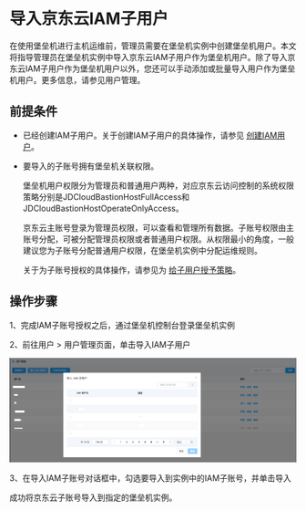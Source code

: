 # 导入京东云IAM子用户
在使用堡垒机进行主机运维前，管理员需要在堡垒机实例中创建堡垒机用户。本文将指导管理员在堡垒机实例中导入京东云IAM子用户作为堡垒机用户。除了导入京东云IAM子用户作为堡垒机用户以外，您还可以手动添加或批量导入用户作为堡垒机用户。更多信息，请参见用户管理。

## 前提条件
* 已经创建IAM子用户。关于创建IAM子用户的具体操作，请参见 [创建IAM用户](../../IAM/Identity-Management/Sub-User.md)。
* 要导入的子账号拥有堡垒机关联权限。

  堡垒机用户权限分为管理员和普通用户两种，对应京东云访问控制的系统权限策略分别是JDCloudBastionHostFullAccess和JDCloudBastionHostOperateOnlyAccess。
  
  京东云主账号登录为管理员权限，可以查看和管理所有数据。子账号权限由主账号分配，可被分配管理员权限或者普通用户权限。从权限最小的角度，一般建议您为子账号分配普通用户权限，在堡垒机实例中分配运维规则。

  关于为子账号授权的具体操作，请参见为 [给子用户授予策略](../../IAM/Identity-Management/Sub-User.md)。

## 操作步骤

1、完成IAM子账号授权之后，通过堡垒机控制台登录堡垒机实例

2、前往用户 > 用户管理页面，单击导入IAM子用户

![](/image/Bastion/import-iam.png) 

3、在导入IAM子账号对话框中，勾选要导入到实例中的IAM子账号，并单击导入

成功将京东云子账号导入到指定的堡垒机实例。

